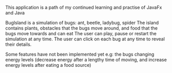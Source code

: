 This application is a path of my continued learning and practise of JavaFx and Java

BugIsland is a simulation of bugs: ant, beetle, ladybug, spider
The island contains plants, obstacles that the bugs move around, and food that the bugs move towards and can eat
The user can play, pause or restart the simulation at any time.
The user can click on each bug at any time to reveal their details.

Some features have not been implemented yet e.g: the bugs changing energy levels (decrease energy after a lengthy time of moving, and increase energy levels after eating a food source)
